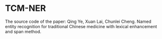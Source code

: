 # TCM-NER
The source code of the paper:
Qing Ye, Xuan Lai, Chunlei Cheng. Named entity recognition for traditional Chinese medicine with lexical enhancement and span method.
